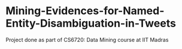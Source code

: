 # Mining-Evidences-for-Named-Entity-Disambiguation-in-Tweets

Project done as part of CS6720: Data Mining course at IIT Madras
